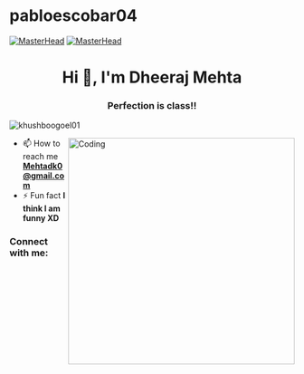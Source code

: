 # pabloescobar04
[![MasterHead](https://wallpapercave.com/wp/wp2757844.gif)](https://khushboogoel01.github.io)
[![MasterHead](wp2856290-hd-gif-wallpapers.gif)](https://github.com/pabloescobar4/pabloescobar04/blob/main/wp2856290-hd-gif-wallpapers.gif)
<h1 align="center">Hi 👋, I'm Dheeraj Mehta</h1>
<h3 align="center">Perfection is class!!</h3>

<p align="left"> <img src="https://komarev.com/ghpvc/?username=khushboogoel01&label=Profile%20views&color=129e00&style=plastic" alt="khushboogoel01" /> </p>
<img align="right" alt="Coding" width="400" src="https://cdn.dribbble.com/users/2646423/screenshots/5507196/computer.gif">

- 📫 How to reach me **Mehtadk0@gmail.com**
- ⚡ Fun fact **I think I am funny XD**
<h3 >Connect with me:</h3>

